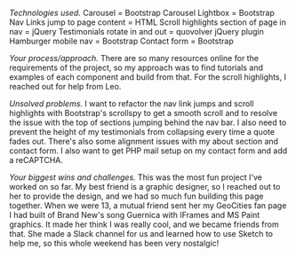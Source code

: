 *Technologies used.*
Carousel = Bootstrap
Carousel Lightbox = Bootstrap
Nav Links jump to page content = HTML
Scroll highlights section of page in nav = jQuery
Testimonials rotate in and out = quovolver jQuery plugin
Hamburger mobile nav = Bootstrap
Contact form = Bootstrap

*Your process/approach.*
There are so many resources online for the requirements of the project, so my approach was to find tutorials and examples of each component and build from that. For the scroll highlights, I reached out for help from Leo.

*Unsolved problems.*
I want to refactor the nav link jumps and scroll highlights with Bootstrap's scrollspy to get a smooth scroll and to resolve the issue with the top of sections jumping behind the nav bar. I also need to prevent the height of my testimonials from collapsing every time a quote fades out. There's also some alignment issues with my about section and contact form. I also want to get PHP mail setup on my contact form and add a reCAPTCHA.

*Your biggest wins and challenges.*
This was the most fun project I've worked on so far. My best friend is a graphic designer, so I reached out to her to provide the design, and we had so much fun building this page together. When we were 13, a mutual friend sent her my GeoCities fan page I had built of Brand New's song Guernica with IFrames and MS Paint graphics. It made her think I was really cool, and we became friends from that. She made a Slack channel for us and learned how to use Sketch to help me, so this whole weekend has been very nostalgic!
